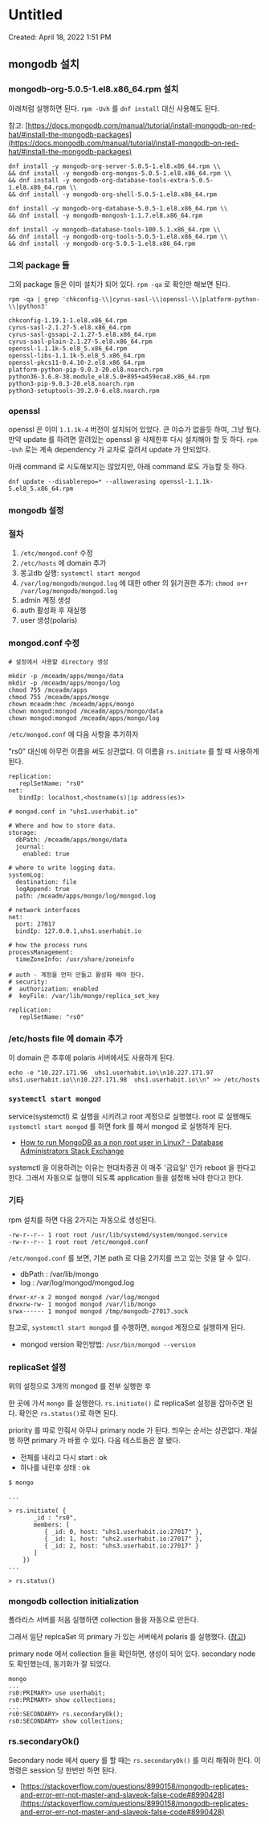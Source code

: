 # Untitled

Created: April 18, 2022 1:51 PM

## mongodb 설치

### mongodb-org-5.0.5-1.el8.x86_64.rpm 설치

아래처럼 실행하면 된다. `rpm -Uvh` 를 `dnf install` 대신 사용해도 된다.

참고: [https://docs.mongodb.com/manual/tutorial/install-mongodb-on-red-hat/#install-the-mongodb-packages](https://docs.mongodb.com/manual/tutorial/install-mongodb-on-red-hat/#install-the-mongodb-packages)

```
dnf install -y mongodb-org-server-5.0.5-1.el8.x86_64.rpm \\
&& dnf install -y mongodb-org-mongos-5.0.5-1.el8.x86_64.rpm \\
&& dnf install -y mongodb-org-database-tools-extra-5.0.5-1.el8.x86_64.rpm \\
&& dnf install -y mongodb-org-shell-5.0.5-1.el8.x86_64.rpm

dnf install -y mongodb-org-database-5.0.5-1.el8.x86_64.rpm \\
&& dnf install -y mongodb-mongosh-1.1.7.el8.x86_64.rpm

dnf install -y mongodb-database-tools-100.5.1.x86_64.rpm \\
&& dnf install -y mongodb-org-tools-5.0.5-1.el8.x86_64.rpm \\
&& dnf install -y mongodb-org-5.0.5-1.el8.x86_64.rpm

```

### 그외 package 들

그외 package 들은 이미 설치가 되어 있다. `rpm -qa` 로 확인만 해보면 된다.

```
rpm -qa | grep 'chkconfig-\\|cyrus-sasl-\\|openssl-\\|platform-python-\\|python3'

```

```
chkconfig-1.19.1-1.el8.x86_64.rpm
cyrus-sasl-2.1.27-5.el8.x86_64.rpm
cyrus-sasl-gssapi-2.1.27-5.el8.x86_64.rpm
cyrus-sasl-plain-2.1.27-5.el8.x86_64.rpm
openssl-1.1.1k-5.el8_5.x86_64.rpm
openssl-libs-1.1.1k-5.el8_5.x86_64.rpm
openssl-pkcs11-0.4.10-2.el8.x86_64.rpm
platform-python-pip-9.0.3-20.el8.noarch.rpm
python36-3.6.8-38.module_el8.5.0+895+a459eca8.x86_64.rpm
python3-pip-9.0.3-20.el8.noarch.rpm
python3-setuptools-39.2.0-6.el8.noarch.rpm

```

### openssl

openssl 은 이미 `1.1.1k-4` 버전이 설치되어 있었다. 큰 이슈가 없을듯 하여, 그냥 뒀다. 만약 update 를 하려면 깔려있는 openssl 을 삭제한후 다시 설치해야 할 듯 하다. `rpm -Uvh` 로는 계속 dependency 가 교차로 걸려서 update 가 안되었다.

아래 command 로 시도해보지는 않았지만, 아래 command 로도 가능할 듯 하다.

```
dnf update --disablerepo=* --allowerasing openssl-1.1.1k-5.el8_5.x86_64.rpm

```

### mongodb 설정

### 절차

1. `/etc/mongod.conf` 수정
2. `/etc/hosts` 에 domain 추가
3. 몽고db 실행: `systemctl start mongod`
4. `/var/log/mongodb/mongod.log` 에 대한 other 의 읽기권한 추가: `chmod o+r /var/log/mongodb/mongod.log`
5. admin 계정 생성
6. auth 활성화 후 재실행
7. user 생성(polaris)

### mongod.conf 수정

```
# 설정에서 사용할 directory 생성

mkdir -p /mceadm/apps/mongo/data
mkdir -p /mceadm/apps/mongo/log
chmod 755 /mceadm/apps
chmod 755 /mceadm/apps/mongo
chown mceadm:hmc /mceadm/apps/mongo
chown mongod:mongod /mceadm/apps/mongo/data
chown mongod:mongod /mceadm/apps/mongo/log

```

`/etc/mongod.conf` 에 다음 사항을 추가하자

"rs0" 대신에 아무런 이름을 써도 상관없다. 이 이름을 `rs.initiate` 를 할 때 사용하게 된다.

```
replication:
   replSetName: "rs0"
net:
   bindIp: localhost,<hostname(s)|ip address(es)>

```

```
# mongod.conf in "uhs1.userhabit.io"

# Where and how to store data.
storage:
  dbPath: /mceadm/apps/mongo/data
  journal:
    enabled: true

# where to write logging data.
systemLog:
  destination: file
  logAppend: true
  path: /mceadm/apps/mongo/log/mongod.log

# network interfaces
net:
  port: 27017
  bindIp: 127.0.0.1,uhs1.userhabit.io

# how the process runs
processManagement:
  timeZoneInfo: /usr/share/zoneinfo

# auth - 계정을 먼저 만들고 활성화 해야 한다.
# security:
#  authorization: enabled
#  keyFile: /var/lib/mongo/replica_set_key

replication:
   replSetName: "rs0"

```

### /etc/hosts file 에 domain 추가

이 domain 은 추후에 polaris 서버에서도 사용하게 된다.

```
echo -e "10.227.171.96  uhs1.userhabit.io\\n10.227.171.97  uhs1.userhabit.io\\n10.227.171.98  uhs1.userhabit.io\\n" >> /etc/hosts

```

### `systemctl start mongod`

service(systemctl) 로 실행을 시키려고 root 계정으로 실행했다. root 로 실행해도 `systemctl start mongod` 를 하면 fork 를 해서 mongod 로 실행하게 된다.

- [How to run MongoDB as a non root user in Linux? - Database Administrators Stack Exchange](https://dba.stackexchange.com/questions/132544/how-to-run-mongodb-as-a-non-root-user-in-linux)

systemctl 을 이용하려는 이유는 현대차증권 이 매주 '금요일' 인가 reboot 을 한다고 한다. 그래서 자동으로 실행이 되도록 application 들을 설정해 놔야 한다고 한다.

### 기타

rpm 설치를 하면 다음 2가지는 자동으로 생성된다.

```
-rw-r--r-- 1 root root /usr/lib/systemd/system/mongod.service
-rw-r--r-- 1 root root /etc/mongod.conf

```

`/etc/mongod.conf` 를 보면, 기본 path 로 다음 2가지를 쓰고 있는 것을 알 수 있다.

- dbPath : /var/lib/mongo
- log : /var/log/mongod/mongod.log

```
drwxr-xr-x 2 mongod mongod /var/log/mongod
drwxrw-rw- 1 mongod mongod /var/lib/mongo
srwx------ 1 mongod mongod /tmp/mongodb-27017.sock

```

참고로, `systemctl start mongod` 를 수행하면, `mongod` 계정으로 실행하게 된다.

- mongod version 확인방법: `/usr/bin/mongod --version`

### replicaSet 설정

위의 설정으로 3개의 mongod 를 전부 실행한 후

한 곳에 가서 `mongo` 를 실행한다. `rs.initiate()` 로 replicaSet 설정을 잡아주면 된다. 확인은 `rs.status()`로 하면 된다.

priority 를 따로 안줘서 아무나 primary node 가 된다. 띄우는 순서는 상관없다. 재실행 하면 primary 가 바뀔 수 있다. 다음 테스트들은 잘 됐다.

- 전체를 내리고 다시 start : ok
- 하나를 내린후 상태 : ok

```
$ mongo

...

> rs.initiate( {
       _id : "rs0",
       members: [
          { _id: 0, host: "uhs1.userhabit.io:27017" },
          { _id: 1, host: "uhs2.userhabit.io:27017" },
          { _id: 2, host: "uhs3.userhabit.io:27017" }
       ]
    })
...

> rs.status()

```

### mongodb collection initialization

폴라리스 서버를 처음 실행하면 collection  들을 자동으로 만든다.

그래서 일단 replcaSet 의 primary 가 있는 서버에서 polaris 를 실행했다. ([참고](https://github.com/userhabit/uh-issues/issues/598#issuecomment-1016304501))

primary node 에서 collection  들을 확인하면, 생성이 되어 있다. secondary node 도 확인했는데, 동기화가 잘 되었다.

```
mongo
...
rs0:PRIMARY> use userhabit;
rs0:PRIMARY> show collections;
...
rs0:SECONDARY> rs.secondaryOk();
rs0:SECONDARY> show collections;

```

### rs.secondaryOk()

Secondary node 에서 query 를 할 때는 `rs.secondaryOk()` 를 미리 해줘야 한다. 이 명령은 session 당 한번만 하면 된다.

- [https://stackoverflow.com/questions/8990158/mongodb-replicates-and-error-err-not-master-and-slaveok-false-code#8990428](https://stackoverflow.com/questions/8990158/mongodb-replicates-and-error-err-not-master-and-slaveok-false-code#8990428)